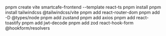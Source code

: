 



pnpm create vite smartcafe-frontend --template react-ts
pnpm install
pnpm install tailwindcss @tailwindcss/vite
pnpm add react-router-dom
pnpm add -D @types/node
pnpm add zustand
pnpm add axios
pnpm add react-toastify
pnpm add jwt-decode
pnpm add zod react-hook-form @hookform/resolvers


